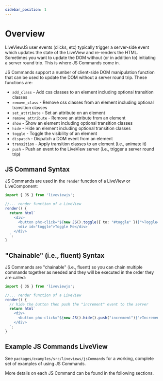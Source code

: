 ```yaml
---
sidebar_position: 1
---
```


# Overview

LiveViewJS user events (clicks, etc) typically trigger a server-side event which updates the state of the LiveView and
re-renders the HTML. Sometimes you want to update the DOM without (or in addition to) initiating a server round trip.
This is where JS Commands come in.

JS Commands support a number of client-side DOM manipulation function that can be used to update the DOM without a
server round trip. These functions are:

- `add_class` - Add css classes to an element including optional transition classes
- `remove_class` - Remove css classes from an element including optional transition classes
- `set_attribute` - Set an attribute on an element
- `remove_attribute` - Remove an attribute from an element
- `show` - Show an element including optional transition classes
- `hide` - Hide an element including optional transition classes
- `toggle` - Toggle the visibility of an element
- `dispatch` - Dispatch a DOM event from an element
- `transition` - Apply transition classes to an element (i.e., animate it)
- `push` - Push an event to the LiveView server (i.e., trigger a server round trip)

## JS Command Syntax

JS Commands are used in the `render` function of a LiveView or LiveComponent:

```typescript
import { JS } from 'liveviewjs';

//... render function of a LiveView
render() {
  return html`
    <div>
      <button phx-click="${new JS().toggle({ to: "#toggle" })}">Toggle</button>
      <div id="toggle">Toggle Me</div>
    </div>
  `;
}
```

## "Chainable" (i.e., fluent) Syntax

JS Commands are "chainable" (i.e., fluent) so you can chain multiple commands together as needed and they will be
executed in the order they are called:

```typescript
import { JS } from 'liveviewjs';

//... render function of a LiveView
render() {
  // hide the button then push the "increment" event to the server
  return html`
    <div>
      <button phx-click="${new JS().hide().push("increment")}">Increment</button>
    </div>
  `;
}
```

## Example JS Commands LiveView

See `packages/examples/src/liveviews/jsCommands` for a working, complete set of examples of using JS Commands.

More details on each JS Command can be found in the following sections.
